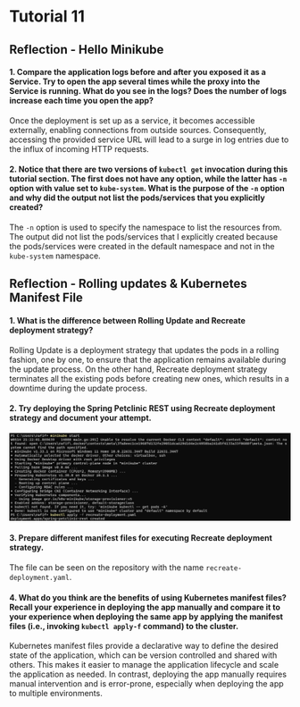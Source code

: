 # Tutorial 11

## Reflection - Hello Minikube

#### 1. Compare the application logs before and after you exposed it as a Service. Try to open the app several times while the proxy into the Service is running. What do you see in the logs? Does the number of logs increase each time you open the app?

Once the deployment is set up as a service, it becomes accessible externally, enabling connections from outside sources. Consequently, accessing the provided service URL will lead to a surge in log entries due to the influx of incoming HTTP requests.
 
#### 2. Notice that there are two versions of `kubectl get` invocation during this tutorial section. The first does not have any option, while the latter has `-n` option with value set to `kube-system`. What is the purpose of the `-n` option and why did the output not list the pods/services that you explicitly created?

The `-n` option is used to specify the namespace to list the resources from. The output did not list the pods/services that I explicitly created because the pods/services were created in the default namespace and not in the `kube-system` namespace.

## Reflection - Rolling updates & Kubernetes Manifest File

#### 1.  What is the difference between Rolling Update and Recreate deployment strategy?

Rolling Update is a deployment strategy that updates the pods in a rolling fashion, one by one, to ensure that the application remains available during the update process. On the other hand, Recreate deployment strategy terminates all the existing pods before creating new ones, which results in a downtime during the update process.

#### 2. Try deploying the Spring Petclinic REST using Recreate deployment strategy and document your attempt.

![alt text](images/reflection2.2.png)

#### 3. Prepare different manifest files for executing Recreate deployment strategy.

The file can be seen on the repository with the name `recreate-deployment.yaml`.

#### 4. What do you think are the benefits of using Kubernetes manifest files? Recall your experience in deploying the app manually and compare it to your experience when deploying the same app by applying the manifest files (i.e., invoking `kubectl apply-f` command) to the cluster.

Kubernetes manifest files provide a declarative way to define the desired state of the application, which can be version controlled and shared with others. This makes it easier to manage the application lifecycle and scale the application as needed. In contrast, deploying the app manually requires manual intervention and is error-prone, especially when deploying the app to multiple environments.